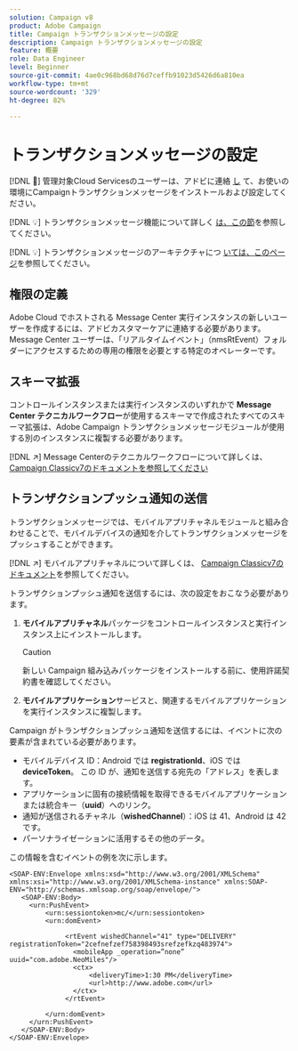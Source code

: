 ```yaml
---
solution: Campaign v8
product: Adobe Campaign
title: Campaign トランザクションメッセージの設定
description: Campaign トランザクションメッセージの設定
feature: 概要
role: Data Engineer
level: Beginner
source-git-commit: 4ae0c968bd68d76d7ceffb91023d5426d6a810ea
workflow-type: tm+mt
source-wordcount: '329'
ht-degree: 82%

---
```


# トランザクションメッセージの設定

[!DNL :speech_balloon:] 管理対象Cloud Servicesのユーザーは、アドビに連絡 [し](../start/campaign-faq.md#support) て、お使いの環境にCampaignトランザクションメッセージをインストールおよび設定してください。

[!DNL :bulb:] トランザクションメッセージ機能について詳しく [は、この節](../send/transactional.md)を参照してください。

[!DNL :bulb:] トランザクションメッセージのアーキテクチャにつ [いては、このページ](../dev/architecture.md)を参照してください。

## 権限の定義

Adobe Cloud でホストされる Message Center 実行インスタンスの新しいユーザーを作成するには、アドビカスタマーケアに連絡する必要があります。 Message Center ユーザーは、「リアルタイムイベント」（nmsRtEvent）フォルダーにアクセスするための専用の権限を必要とする特定のオペレーターです。

## スキーマ拡張

コントロールインスタンスまたは実行インスタンスのいずれかで **Message Center テクニカルワークフロー**&#x200B;が使用するスキーマで作成されたすべてのスキーマ拡張は、Adobe Campaign トランザクションメッセージモジュールが使用する別のインスタンスに複製する必要があります。

[!DNL :arrow_upper_right:] Message Centerのテクニカルワークフローについて詳しくは、 [Campaign Classicv7のドキュメントを参照してください](https://experienceleague.adobe.com/docs/campaign-classic/using/transactional-messaging/instance-configuration/technical-workflows.html?lang=ja#control-instance-workflows)

## トランザクションプッシュ通知の送信

トランザクションメッセージでは、モバイルアプリチャネルモジュールと組み合わせることで、モバイルデバイスの通知を介してトランザクションメッセージをプッシュすることができます。

[!DNL :arrow_upper_right:] モバイルアプリチャネルについて詳しくは、 [Campaign Classicv7のドキュメント](https://experienceleague.adobe.com/docs/campaign-classic/using/sending-messages/sending-push-notifications/about-mobile-app-channel.html?lang=ja#sending-messages)を参照してください。

トランザクションプッシュ通知を送信するには、次の設定をおこなう必要があります。

1. **モバイルアプリチャネル**&#x200B;パッケージをコントロールインスタンスと実行インスタンス上にインストールします。

   >[!CAUTION]
   >
   >新しい Campaign 組み込みパッケージをインストールする前に、使用許諾契約書を確認してください。

1. **モバイルアプリケーション**&#x200B;サービスと、関連するモバイルアプリケーションを実行インスタンスに複製します。

Campaign がトランザクションプッシュ通知を送信するには、イベントに次の要素が含まれている必要があります。

* モバイルデバイス ID：Android では **registrationId**、iOS では **deviceToken**。 この ID が、通知を送信する宛先の「アドレス」を表します。
* アプリケーションに固有の接続情報を取得できるモバイルアプリケーションまたは統合キー（**uuid**）へのリンク。
* 通知が送信されるチャネル（**wishedChannel**）：iOS は 41、Android は 42 です。
* パーソナライゼーションに活用するその他のデータ。

この情報を含むイベントの例を次に示します。

```
<SOAP-ENV:Envelope xmlns:xsd="http://www.w3.org/2001/XMLSchema" xmlns:xsi="http://www.w3.org/2001/XMLSchema-instance" xmlns:SOAP-ENV="http://schemas.xmlsoap.org/soap/envelope/">
   <SOAP-ENV:Body>
     <urn:PushEvent>
         <urn:sessiontoken>mc/</urn:sessiontoken>
         <urn:domEvent>

              <rtEvent wishedChannel="41" type="DELIVERY" registrationToken="2cefnefzef758398493srefzefkzq483974">
                <mobileApp _operation=”none” uuid="com.adobe.NeoMiles"/>
                <ctx>
                    <deliveryTime>1:30 PM</deliveryTime>
                    <url>http://www.adobe.com</url>
                </ctx>
              </rtEvent>

         </urn:domEvent>
     </urn:PushEvent>           
   </SOAP-ENV:Body>
</SOAP-ENV:Envelope>
```

